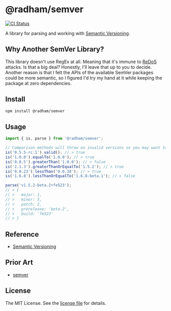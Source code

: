 @radham/semver
==============
[![CI Status][CI BADGE]][CI PAGE]

A library for parsing and working with [Semantic Versioning](https://semver.org/).

Why Another SemVer Library?
---------------------------
This library doesn't use RegEx at all. Meaning that it's immune to [ReDoS](https://en.wikipedia.org/wiki/ReDoS) attacks. Is that a big deal? Honestly, I'll leave that up to you to decide. Another reason is that I felt the APIs of the available SemVer packages could be more semantic, so I figured I'd try my hand at it while keeping the package at zero dependencies.

Install
-------
```sh
npm install @radham/semver
```

Usage
-----
```js
import { is, parse } from '@radham/semver';

// Comparison methods will throw on invalid versions so you may want to validate first.
is('0.5.5-rc.1').valid(); // > true
is('1.0.0').equalTo('1.0.0'); // > true
is('0.8.5').greaterThan('1.0.0'); // > false
is('2.1.3').greaterThanOrEqualTo('1.5.2'); // > true
is('0.0.23').lessThan('0.0.38'); // > true
is('1.6.8').lessThanOrEqualTo('1.6.8-beta.1'); // > false

parse('v1.5.2-beta.2+fe523');
// > {
// >   major: 1,
// >   minor: 5,
// >   patch: 2,
// >   prerelease: 'beta.2',
// >   build: 'fe523'
// > }
```

Reference
---------
* [Semantic Versioning](https://semver.org/)

Prior Art
---------
* [semver](https://github.com/npm/node-semver#readme)

License
-------
The MIT License. See the [license file](LICENSE) for details.

[CI BADGE]: https://github.com/jbenner-radham/semver.js/actions/workflows/ci.yaml/badge.svg
[CI PAGE]: https://github.com/jbenner-radham/semver.js/actions/workflows/ci.yaml
